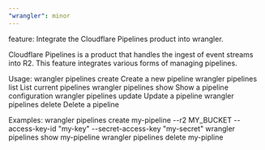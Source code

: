 ```yaml
---
"wrangler": minor
---
```


feature: Integrate the Cloudflare Pipelines product into wrangler.

Cloudflare Pipelines is a product that handles the ingest of event streams
into R2. This feature integrates various forms of managing pipelines.

Usage:
wrangler pipelines create <pipeline> Create a new pipeline
wrangler pipelines list List current pipelines
wrangler pipelines show <pipeline> Show a pipeline configuration
wrangler pipelines update <pipeline> Update a pipeline
wrangler pipelines delete <pipeline> Delete a pipeline

Examples:
wrangler pipelines create my-pipeline --r2 MY_BUCKET --access-key-id "my-key" --secret-access-key "my-secret"
wrangler pipelines show my-pipeline
wrangler pipelines delete my-pipline
